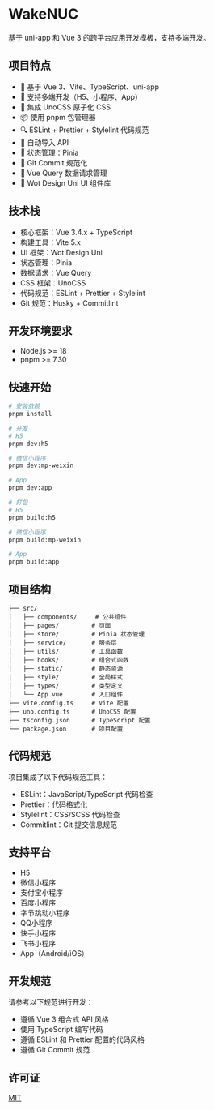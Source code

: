 # WakeNUC

基于 uni-app 和 Vue 3 的跨平台应用开发模板，支持多端开发。

## 项目特点

- 🚀 基于 Vue 3、Vite、TypeScript、uni-app
- 📱 支持多端开发（H5、小程序、App）
- 🎨 集成 UnoCSS 原子化 CSS
- 📦 使用 pnpm 包管理器
- 🔍 ESLint + Prettier + Stylelint 代码规范
- 🌟 自动导入 API
- 🔄 状态管理：Pinia
- 📝 Git Commit 规范化
- 🎯 Vue Query 数据请求管理
- 🎁 Wot Design Uni UI 组件库

## 技术栈

- 核心框架：Vue 3.4.x + TypeScript
- 构建工具：Vite 5.x
- UI 框架：Wot Design Uni
- 状态管理：Pinia
- 数据请求：Vue Query
- CSS 框架：UnoCSS
- 代码规范：ESLint + Prettier + Stylelint
- Git 规范：Husky + Commitlint

## 开发环境要求

- Node.js >= 18
- pnpm >= 7.30

## 快速开始

```bash
# 安装依赖
pnpm install

# 开发
# H5
pnpm dev:h5

# 微信小程序
pnpm dev:mp-weixin

# App
pnpm dev:app

# 打包
# H5
pnpm build:h5

# 微信小程序
pnpm build:mp-weixin

# App
pnpm build:app
```

## 项目结构

```
├── src/
│   ├── components/     # 公共组件
│   ├── pages/         # 页面
│   ├── store/         # Pinia 状态管理
│   ├── service/       # 服务层
│   ├── utils/         # 工具函数
│   ├── hooks/         # 组合式函数
│   ├── static/        # 静态资源
│   ├── style/         # 全局样式
│   ├── types/         # 类型定义
│   └── App.vue        # 入口组件
├── vite.config.ts     # Vite 配置
├── uno.config.ts      # UnoCSS 配置
├── tsconfig.json      # TypeScript 配置
└── package.json       # 项目配置
```

## 代码规范

项目集成了以下代码规范工具：

- ESLint：JavaScript/TypeScript 代码检查
- Prettier：代码格式化
- Stylelint：CSS/SCSS 代码检查
- Commitlint：Git 提交信息规范

## 支持平台

- H5
- 微信小程序
- 支付宝小程序
- 百度小程序
- 字节跳动小程序
- QQ小程序
- 快手小程序
- 飞书小程序
- App（Android/iOS）

## 开发规范

请参考以下规范进行开发：

- 遵循 Vue 3 组合式 API 风格
- 使用 TypeScript 编写代码
- 遵循 ESLint 和 Prettier 配置的代码风格
- 遵循 Git Commit 规范

## 许可证

[MIT](LICENSE)
